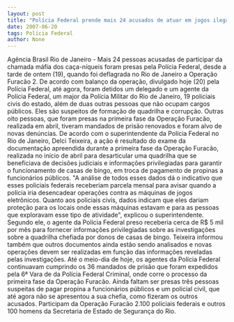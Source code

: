 ```yaml
---
layout: post
title: "Polícia Federal prende mais 24 acusados de atuar em jogos ilegais e comprar sentenças "
date: 2007-06-20
tags: Polícia Federal
author: None
---
```

Ag&ecirc;ncia Brasil
Rio de Janeiro - Mais 24 pessoas acusadas de participar da chamada m&aacute;fia dos ca&ccedil;a-n&iacute;queis foram presas pela Pol&iacute;cia Federal, desde a tarde de ontem (19), quando foi deflagrada no Rio de Janeiro a Opera&ccedil;&atilde;o Furac&atilde;o 2. De acordo com balan&ccedil;o da opera&ccedil;&atilde;o, divulgado hoje (20) pela Pol&iacute;cia Federal, at&eacute; agora, foram detidos um delegado e um agente da Pol&iacute;cia Federal, um major da Pol&iacute;cia Militar do Rio de Janeiro, 19 policiais civis do estado, al&eacute;m de duas outras pessoas que n&atilde;o ocupam cargos p&uacute;blicos.
Eles s&atilde;o suspeitos de forma&ccedil;&atilde;o de quadrilha e corrup&ccedil;&atilde;o. Outras oito pessoas, que foram presas na primeira fase da Opera&ccedil;&atilde;o Furac&atilde;o, realizada em abril, tiveram mandados de pris&atilde;o renovados e foram alvo de novas den&uacute;ncias. De acordo com o superintendente da Pol&iacute;cia Federal no Rio de Janeiro, Delci Teixeira, a a&ccedil;&atilde;o &eacute; resultado do exame da documenta&ccedil;&atilde;o apreendida durante a primeira fase da Opera&ccedil;&atilde;o Furac&atilde;o, realizada no in&iacute;cio de abril para desarticular uma quadrilha que se beneficiava de decis&otilde;es judiciais e informa&ccedil;&otilde;es privilegiadas para garantir o funcionamento de casas de bingo, em troca de pagamento de propinas a funcion&aacute;rios p&uacute;blicos. 
&quot;A an&aacute;lise de todos esses dados d&aacute; o indicativo que esses policiais federais receberiam parcela mensal para avisar quando a pol&iacute;cia iria desencadear opera&ccedil;&otilde;es contra as m&aacute;quinas de jogos eletr&ocirc;nicos. Quanto aos policiais civis, dados indicam que eles dariam prote&ccedil;&atilde;o para os locais onde essas m&aacute;quinas estavam e para as pessoas que exploravam esse tipo de atividade&quot;, explicou o superintendente.
Segundo ele, o agente da Pol&iacute;cia Federal preso receberia cerca de R$ 5 mil por m&ecirc;s para fornecer informa&ccedil;&otilde;es privilegiadas sobre as investiga&ccedil;&otilde;es sobre a quadrilha chefiada por donos de casas de bingo. Teixeira informou tamb&eacute;m que outros documentos ainda est&atilde;o sendo analisados e novas opera&ccedil;&otilde;es devem ser realizadas em fun&ccedil;&atilde;o das informa&ccedil;&otilde;es reveladas pelas investiga&ccedil;&otilde;es. 
At&eacute; o meio-dia de hoje, os agentes da Pol&iacute;cia Federal continuavam cumprindo os 36 mandados de pris&atilde;o que foram expedidos pela 6&ordf; Vara de da Pol&iacute;cia Federal Criminal, onde corre o processo da primeira fase da Opera&ccedil;&atilde;o Furac&atilde;o. Ainda faltam ser presas tr&ecirc;s pessoas suspeitas de pagar propina a funcion&aacute;rios p&uacute;blicos e um policial civil, que at&eacute; agora n&atilde;o se apresentou a sua chefia, como fizeram os outros acusados. 
Participam da Opera&ccedil;&atilde;o Furac&atilde;o 2.100 policiais federais e outros 100 homens da Secretaria de Estado de Seguran&ccedil;a do Rio.&nbsp; 